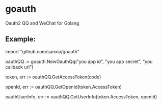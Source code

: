 # goauth
Oauth2 QQ and WeChat for Golang

Example:
---------------
import "github.com/sanxia/goauth"

oauthQQ := goauth.NewOauthQq("you app id", "you app secret", "you callback url")

token, err := oauthQQ.GetAccessToken(code)

openId, err := oauthQQ.GetOpenId(token.AccessToken)

oauthUserInfo, err := oauthQQ.GetUserInfo(token.AccessToken, openId)
